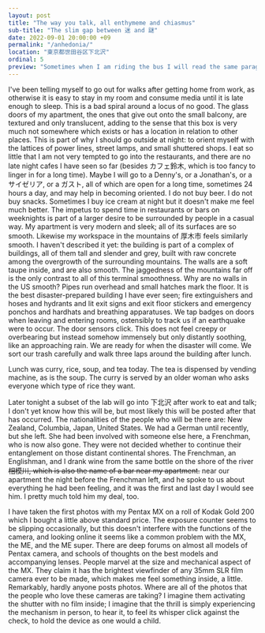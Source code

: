 ```yaml
---
layout: post
title: "The way you talk, all enthymeme and chiasmus"
sub-title: "The slim gap between 迷 and 謎"
date: 2022-09-01 20:00:00 +09
permalink: "/anhedonia/"
location: "東京都世田谷区下北沢"
ordinal: 5
preview: "Sometimes when I am riding the bus I will read the same paragraph over and over again until its structure as a round, whole thing sits like a little piece of geometry in my soul."
---
```

I've been telling myself to go out for walks after getting home from work, as otherwise it is easy to stay in my room and consume media until it is late enough to sleep. This is a bad spiral around a locus of no good. The glass doors of my apartment, the ones that give out onto the small balcony, are textured and only translucent, adding to the sense that this box is very much not somewhere which exists or has a location in relation to other places. This is part of why I should go outside at night: to orient myself with the lattices of power lines, street lamps, and small shuttered shops. I eat so little that I am not very tempted to go into the restaurants, and there are no late night cafes I have seen so far (besides カフェ鈴木, which is too fancy to linger in for a long time). Maybe I will go to a Denny's, or a Jonathan's, or a サイゼリア, or a ガスト, all of which are open for a long time, sometimes 24 hours a day, and may help in becoming oriented. I do not buy beer. I do not buy snacks. Sometimes I buy ice cream at night but it doesn't make me feel much better. The impetus to spend time in restaurants or bars on weeknights is part of a larger desire to be surrounded by people in a casual way. My apartment is very modern and sleek; all of its surfaces are so smooth. Likewise my workspace in the mountains of 厚木市 feels similarly smooth. I haven't described it yet: the building is part of a complex of buildings, all of them tall and slender and grey, built with raw concrete among the overgrowth of the surrounding mountains. The walls are a soft taupe inside, and are also smooth. The jaggedness of the mountains far off is the only contrast to all of this terminal smoothness. Why are no walls in the US smooth? Pipes run overhead and small hatches mark the floor. It is the best disaster-prepared building I have ever seen; fire extinguishers and hoses and hydrants and lit exit signs and exit floor stickers and emergency ponchos and hardhats and breathing apparatuses. We tap badges on doors when leaving and entering rooms, ostensibly to track us if an earthquake were to occur. The door sensors click. This does not feel creepy or overbearing but instead somehow immensely but only distantly soothing, like an approaching rain. We are ready for when the disaster will come. We sort our trash carefully and walk three laps around the building after lunch.

Lunch was curry, rice, soup, and tea today. The tea is dispensed by vending machine, as is the soup. The curry is served by an older woman who asks everyone which type of rice they want.

Later tonight a subset of the lab will go into 下北沢 after work to eat and talk; I don't yet know how this will be, but most likely this will be posted after that has occurred. The nationalities of the people who will be there are: New Zealand, Columbia, Japan, United States. We had a German until recently, but she left. She had been involved with someone else here, a Frenchman, who is now also gone. They were not decided whether to continue their entanglement on those distant continental shores. The Frenchman, an Englishman, and I drank wine from the same bottle on the shore of the river ~~相模川, which is also the name of a bar near my apartment.~~ near our apartment the night before the Frenchman left, and he spoke to us about everything he had been feeling, and it was the first and last day I would see him. I pretty much told him my deal, too.

I have taken the first photos with my Pentax MX on a roll of Kodak Gold 200 which I bought a little above standard price. The exposure counter seems to be slipping occasionally, but this doesn't interfere with the functions of the camera, and looking online it seems like a common problem with the MX, the ME, and the ME super. There are deep forums on almost all models of Pentax camera, and schools of thoughts on the best models and accompanying lenses. People marvel at the size and mechanical aspect of the MX. They claim it has the brightest viewfinder of any 35mm SLR film camera ever to be made, which makes me feel something inside, a little. Remarkably, hardly anyone posts photos. Where are all of the photos that the people who love these cameras are taking? I imagine them activating the shutter with no film inside; I imagine that the thrill is simply experiencing the mechanism in person, to hear it, to feel its whisper click against the check, to hold the device as one would a child.